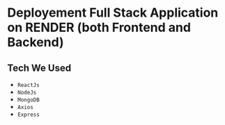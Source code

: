 # Deployement Full Stack Application on RENDER (both Frontend and Backend)

## Tech We Used

- `ReactJs`
- `NodeJs`
- `MongoDB`
- `Axios`
- `Express`